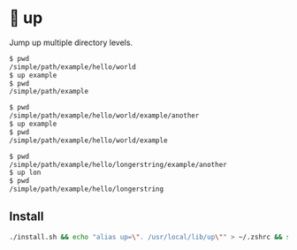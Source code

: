 # 🦘 up

Jump up multiple directory levels.

```bash
$ pwd
/simple/path/example/hello/world
$ up example
$ pwd
/simple/path/example
```

```bash
$ pwd
/simple/path/example/hello/world/example/another
$ up example
$ pwd
/simple/path/example/hello/world/example
```

```bash
$ pwd
/simple/path/example/hello/longerstring/example/another
$ up lon
$ pwd
/simple/path/example/hello/longerstring
```

## Install
```bash
./install.sh && echo "alias up=\". /usr/local/lib/up\"" > ~/.zshrc && source ~/.zshrc
```
